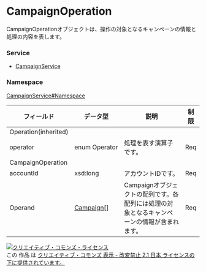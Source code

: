 # CampaignOperation
CampaignOperationオブジェクトは、操作の対象となるキャンペーンの情報と処理の内容を表します。
### Service
+ [CampaignService](../../services/CampaignService.md)

### Namespace
[CampaignService#Namespace](../../services/CampaignService.md#namespace)

| フィールド | データ型 | 説明 | 制限 |
|---|---|---|---|
| Operation(inherited)||||
| operator| <span>enum </span><span>Operator</span>| 処理を表す演算子です。| Req |
| CampaignOperation||||
| accountId| xsd:long| アカウントIDです。| Req |
| Operand| <a href="./Campaign.md">Campaign</a>[]| Campaignオブジェクトの配列です。各配列には処理の対象となるキャンペーンの情報が含まれます。| Req |

<a rel="license" href="http://creativecommons.org/licenses/by-nd/2.1/jp/"><img alt="クリエイティブ・コモンズ・ライセンス" style="border-width:0" src="https://i.creativecommons.org/l/by-nd/2.1/jp/88x31.png" /></a><br />この 作品 は <a rel="license" href="http://creativecommons.org/licenses/by-nd/2.1/jp/">クリエイティブ・コモンズ 表示 - 改変禁止 2.1 日本 ライセンスの下に提供されています。</a>
